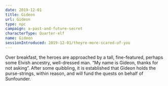 ```yaml
---
date: 2019-12-01
title: Gideon
url: Gideon
type: npc
campaign: a-past-and-future-secret
characterType: Quarter-elf
name: Gideon
sessionIntroduced: 2019-12-01/theyre-more-scared-of-you
---
```


Over breakfast, the heroes are approached by a tall, fine-featured, perhaps some Elvish ancestry, well-dressed man. “My name is Gideon, thanks for not asking”. After some quibbling, it is established that Gideon holds the purse-strings, within reason, and will fund the quests on behalf of Sunfounder.
